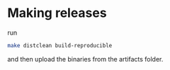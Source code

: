 # Making releases

run

```sh
make distclean build-reproducible
```

and then upload the binaries from the artifacts folder.
